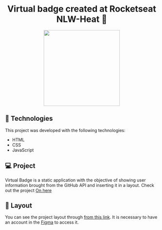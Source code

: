 <h1 align="center">
  Virtual badge created at Rocketseat NLW-Heat 🚀
</h1>


<p align="center">
<img src= "https://user-images.githubusercontent.com/86134783/138464184-ee0280e2-d07c-4c18-b4bd-5fb1a6e49d69.jpeg" width="250px"
</p>
  
## 🚀 Technologies

This project was developed with the following technologies:

- HTML
- CSS
- JavaScript

## 💻 Project

Virtual Badge is a static application with the objective of showing user information brought from the GitHub API and inserting it in a layout.
  Check out the project
[On here](https://otaviocostadev.github.io/cracha-nlw/)

## 🔖 Layout

You can see the project layout through [from this link](<https://www.figma.com/file/9Z2vxc8VTRuZpYjFalCMAl/Badge-Do-While2021-(Copy)?node-id=0%3A1>). It is necessary to have an account in the [Figma](https://figma.com) to access it.
  
